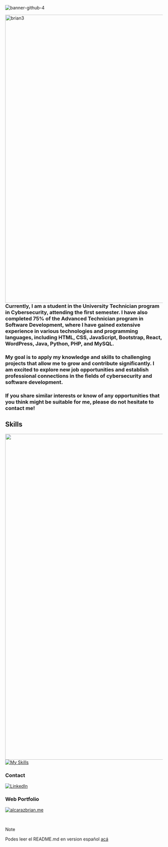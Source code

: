 ![banner-github-4](https://github.com/alcarazbrian/alcarazbrian/assets/88253226/4486444d-c39e-408b-bba5-4861b309661c)


<img align="right" src="https://github.com/alcarazbrian/alcarazbrian/assets/88253226/9dbde356-2c87-4234-86cb-9b3378606635" alt="brian3" style="max-width: 100%; height: 23vh;">

<h3 align="left">
Currently, I am a student in the University Technician program in Cybersecurity, attending the first semester. I have also completed 75% of the Advanced Technician program in Software Development, where I have gained extensive experience in various technologies and programming languages, including HTML, CSS, JavaScript, Bootstrap, React, WordPress, Java, Python, PHP, and MySQL.
</h3>
<h3 align="left">
My goal is to apply my knowledge and skills to challenging projects that allow me to grow and contribute significantly. I am excited to explore new job opportunities and establish professional connections in the fields of cybersecurity and software development.
</h3>
<h3 align="left">
If you share similar interests or know of any opportunities that you think might be suitable for me, please do not hesitate to contact me!
</h3>


<h2 align="left"> Skills </h2>
<img align="left" style="max-width: 100%; height: 26vh;" src="https://github.com/alcarazbrian/alcarazbrian/assets/88253226/e24545c1-a942-40db-be07-edb45073a85f">

 [![My Skills](https://skillicons.dev/icons?i=html,css,javascript,bootstrap,react,astro,wordpress,java,php,mysql,python,photoshop&perline=4)]()<br/>


### Contact
[![LinkedIn](https://img.shields.io/badge/linkedin-%230077B5.svg?style=for-the-badge&logo=linkedin&logoColor=white)](https://www.linkedin.com/in/alcarazbrian/)
### Web Portfolio
[![alcarazbrian.me](https://img.shields.io/badge/alcarazbrian.me%20-000000?style=for-the-badge&logoColor=white)](https://www.linkedin.com/in/alcarazbrian/)

<br/>

> [!NOTE]  
> Podes leer el README.md en version español [acá](https://github.com/alcarazbrian/alcarazbrian/blob/main/README.md)
